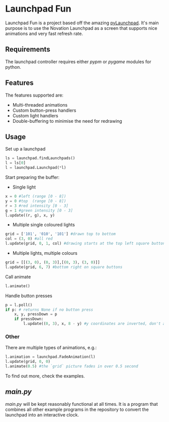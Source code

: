 # Launchpad Fun

Launchpad Fun is a project based off the amazing [pyLaunchpad](https://github.com/rjmunro/pyLaunchpad). It's main purpose is to use the Novation Launchpad as a screen that supports nice animations and very fast refresh rate.

## Requirements

The launchpad controller requires either *pypm* or *pygame* modules for python.

## Features

The features supported are:
- Multi-threaded animations
- Custom button-press handlers
- Custom light handlers
- Double-buffering to minimise the need for redrawing

## Usage

Set up a launchpad

```python
ls = launchpad.findLaunchpads()
l = ls[0]
l = launchpad.Launchpad(*l)
```

Start preparing the buffer:
- Single light
```python
x = 0 #left (range [0 - 8])
y = 0 #top  (range [0 - 8])
r = 3 #red intensity [0 - 3]
g = 1 #green intensity [0 - 3]
l.update((r, g), x, y)
```
- Multiple single coloured lights
```python
grid = ['101', '010', '101'] #drawn top to bottom
col = (3, 0) #all red
l.update(grid, 0, 1, col) #drawing starts at the top left square button
```
- Multiple lights, multiple colours
```python
grid = [[(3, 0), (0, 3)],[(0, 3), (3, 0)]]
l.update(grid, 6, 7) #bottom right on square buttons
```

Call animate
```python
l.animate()
```

Handle button presses
```python
p = l.poll() 
if p: # returns None if no button press
    x, y, pressDown = p
    if pressDown:
        l.update((0, 3), x, 8 - y) #y coordinates are inverted, don't ask why
```

### Other

There are multiple types of animations, e.g.:

```python
l.animation = launchpad.FadeAnimation(l)
l.update(grid, 0, 0)
l.animate(0.5) #the `grid` picture fades in over 0.5 second
```

To find out more, check the examples.


## *main.py*

*main.py* will be kept reasonably functional at all times. It is a program
that combines all other example programs in the repository to convert the launchpad into an interactive clock.
